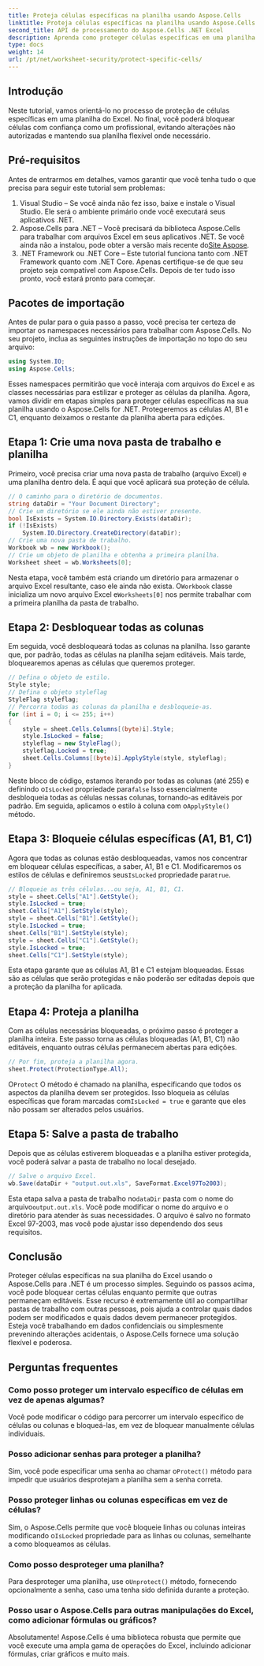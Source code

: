 ```yaml
---
title: Proteja células específicas na planilha usando Aspose.Cells
linktitle: Proteja células específicas na planilha usando Aspose.Cells
second_title: API de processamento do Aspose.Cells .NET Excel
description: Aprenda como proteger células específicas em uma planilha do Excel usando Aspose.Cells for .NET. Proteja dados confidenciais e evite alterações acidentais em apenas algumas etapas.
type: docs
weight: 14
url: /pt/net/worksheet-security/protect-specific-cells/
---
```

## Introdução
Neste tutorial, vamos orientá-lo no processo de proteção de células específicas em uma planilha do Excel. No final, você poderá bloquear células com confiança como um profissional, evitando alterações não autorizadas e mantendo sua planilha flexível onde necessário.
## Pré-requisitos
Antes de entrarmos em detalhes, vamos garantir que você tenha tudo o que precisa para seguir este tutorial sem problemas:
1. Visual Studio – Se você ainda não fez isso, baixe e instale o Visual Studio. Ele será o ambiente primário onde você executará seus aplicativos .NET.
2.  Aspose.Cells para .NET – Você precisará da biblioteca Aspose.Cells para trabalhar com arquivos Excel em seus aplicativos .NET. Se você ainda não a instalou, pode obter a versão mais recente do[Site Aspose](https://releases.aspose.com/cells/net/).
3. .NET Framework ou .NET Core – Este tutorial funciona tanto com .NET Framework quanto com .NET Core. Apenas certifique-se de que seu projeto seja compatível com Aspose.Cells.
Depois de ter tudo isso pronto, você estará pronto para começar.
## Pacotes de importação
Antes de pular para o guia passo a passo, você precisa ter certeza de importar os namespaces necessários para trabalhar com Aspose.Cells. No seu projeto, inclua as seguintes instruções de importação no topo do seu arquivo:
```csharp
using System.IO;
using Aspose.Cells;
```
Esses namespaces permitirão que você interaja com arquivos do Excel e as classes necessárias para estilizar e proteger as células da planilha.
Agora, vamos dividir em etapas simples para proteger células específicas na sua planilha usando o Aspose.Cells for .NET. Protegeremos as células A1, B1 e C1, enquanto deixamos o restante da planilha aberta para edições.
## Etapa 1: Crie uma nova pasta de trabalho e planilha
Primeiro, você precisa criar uma nova pasta de trabalho (arquivo Excel) e uma planilha dentro dela. É aqui que você aplicará sua proteção de célula.
```csharp
// O caminho para o diretório de documentos.
string dataDir = "Your Document Directory";
// Crie um diretório se ele ainda não estiver presente.
bool IsExists = System.IO.Directory.Exists(dataDir);
if (!IsExists)
    System.IO.Directory.CreateDirectory(dataDir);
// Crie uma nova pasta de trabalho.
Workbook wb = new Workbook();
// Crie um objeto de planilha e obtenha a primeira planilha.
Worksheet sheet = wb.Worksheets[0];
```
 Nesta etapa, você também está criando um diretório para armazenar o arquivo Excel resultante, caso ele ainda não exista. O`Workbook` classe inicializa um novo arquivo Excel e`Worksheets[0]` nos permite trabalhar com a primeira planilha da pasta de trabalho.
## Etapa 2: Desbloquear todas as colunas
Em seguida, você desbloqueará todas as colunas na planilha. Isso garante que, por padrão, todas as células na planilha sejam editáveis. Mais tarde, bloquearemos apenas as células que queremos proteger.
```csharp
// Defina o objeto de estilo.
Style style;
// Defina o objeto styleflag
StyleFlag styleflag;
// Percorra todas as colunas da planilha e desbloqueie-as.
for (int i = 0; i <= 255; i++)
{
    style = sheet.Cells.Columns[(byte)i].Style;
    style.IsLocked = false;
    styleflag = new StyleFlag();
    styleflag.Locked = true;
    sheet.Cells.Columns[(byte)i].ApplyStyle(style, styleflag);
}
```
 Neste bloco de código, estamos iterando por todas as colunas (até 255) e definindo o`IsLocked` propriedade para`false` Isso essencialmente desbloqueia todas as células nessas colunas, tornando-as editáveis por padrão. Em seguida, aplicamos o estilo à coluna com o`ApplyStyle()` método.
## Etapa 3: Bloqueie células específicas (A1, B1, C1)
 Agora que todas as colunas estão desbloqueadas, vamos nos concentrar em bloquear células específicas, a saber, A1, B1 e C1. Modificaremos os estilos de células e definiremos seus`IsLocked` propriedade para`true`.
```csharp
// Bloqueie as três células...ou seja, A1, B1, C1.
style = sheet.Cells["A1"].GetStyle();
style.IsLocked = true;
sheet.Cells["A1"].SetStyle(style);
style = sheet.Cells["B1"].GetStyle();
style.IsLocked = true;
sheet.Cells["B1"].SetStyle(style);
style = sheet.Cells["C1"].GetStyle();
style.IsLocked = true;
sheet.Cells["C1"].SetStyle(style);
```
Esta etapa garante que as células A1, B1 e C1 estejam bloqueadas. Essas são as células que serão protegidas e não poderão ser editadas depois que a proteção da planilha for aplicada.
## Etapa 4: Proteja a planilha
Com as células necessárias bloqueadas, o próximo passo é proteger a planilha inteira. Este passo torna as células bloqueadas (A1, B1, C1) não editáveis, enquanto outras células permanecem abertas para edições.
```csharp
// Por fim, proteja a planilha agora.
sheet.Protect(ProtectionType.All);
```
 O`Protect` O método é chamado na planilha, especificando que todos os aspectos da planilha devem ser protegidos. Isso bloqueia as células específicas que foram marcadas com`IsLocked = true` e garante que eles não possam ser alterados pelos usuários.
## Etapa 5: Salve a pasta de trabalho
Depois que as células estiverem bloqueadas e a planilha estiver protegida, você poderá salvar a pasta de trabalho no local desejado.
```csharp
// Salve o arquivo Excel.
wb.Save(dataDir + "output.out.xls", SaveFormat.Excel97To2003);
```
Esta etapa salva a pasta de trabalho no`dataDir` pasta com o nome do arquivo`output.out.xls`. Você pode modificar o nome do arquivo e o diretório para atender às suas necessidades. O arquivo é salvo no formato Excel 97-2003, mas você pode ajustar isso dependendo dos seus requisitos.
## Conclusão
Proteger células específicas na sua planilha do Excel usando o Aspose.Cells para .NET é um processo simples. Seguindo os passos acima, você pode bloquear certas células enquanto permite que outras permaneçam editáveis. Esse recurso é extremamente útil ao compartilhar pastas de trabalho com outras pessoas, pois ajuda a controlar quais dados podem ser modificados e quais dados devem permanecer protegidos. Esteja você trabalhando em dados confidenciais ou simplesmente prevenindo alterações acidentais, o Aspose.Cells fornece uma solução flexível e poderosa.
## Perguntas frequentes
### Como posso proteger um intervalo específico de células em vez de apenas algumas?
Você pode modificar o código para percorrer um intervalo específico de células ou colunas e bloqueá-las, em vez de bloquear manualmente células individuais.
### Posso adicionar senhas para proteger a planilha?
Sim, você pode especificar uma senha ao chamar o`Protect()` método para impedir que usuários desprotejam a planilha sem a senha correta.
### Posso proteger linhas ou colunas específicas em vez de células?
 Sim, o Aspose.Cells permite que você bloqueie linhas ou colunas inteiras modificando o`IsLocked` propriedade para as linhas ou colunas, semelhante a como bloqueamos as células.
### Como posso desproteger uma planilha?
 Para desproteger uma planilha, use o`Unprotect()` método, fornecendo opcionalmente a senha, caso uma tenha sido definida durante a proteção.
### Posso usar o Aspose.Cells para outras manipulações do Excel, como adicionar fórmulas ou gráficos?
Absolutamente! Aspose.Cells é uma biblioteca robusta que permite que você execute uma ampla gama de operações do Excel, incluindo adicionar fórmulas, criar gráficos e muito mais.